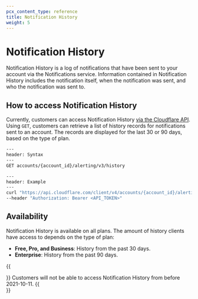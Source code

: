 ```yaml
---
pcx_content_type: reference
title: Notification History
weight: 5
---
```


# Notification History

Notification History is a log of notifications that have been sent to your account via the Notifications service. Information contained in Notification History includes the notification itself, when the notification was sent, and who the notification was sent to.

## How to access Notification History

Currently, customers can access Notification History [via the Cloudflare API](/api/operations/notification-history-list-history). Using `GET`, customers can retrieve a list of history records for notifications sent to an account. The records are displayed for the last 30 or 90 days, based on the type of plan.

```txt
---
header: Syntax
---
GET accounts/{account_id}/alerting/v3/history
```

```bash
---
header: Example
---
curl "https://api.cloudflare.com/client/v4/accounts/{account_id}/alerting/v3/history?page=1&per_page=25" \
--header "Authorization: Bearer <API_TOKEN>"
```

## Availability

Notification History is available on all plans. The amount of history clients have access to depends on the type of plan:

- **Free, Pro, and Business**: History from the past 30 days.
- **Enterprise**: History from the past 90 days.

{{<Aside type="note">}}
Customers will not be able to access Notification History from before 2021-10-11.
{{</Aside>}}
